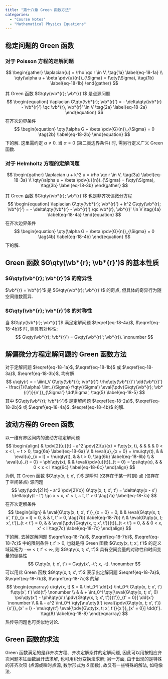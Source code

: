 ```yaml
---
title: "第十八章 Green 函数方法"
categories:
  - "Course Notes"
  - "Mathematical Physics Equations"
---
```


## 稳定问题的 Green 函数

### 对于 Poisson 方程的定解问题

$$
\begin{gather}
  \laplacian{u} = \rho \qc r \in V,
  \tag{1a} \label{eq-18-1a} \\
  \qty(\alpha u + \beta \pdv{u}{n})_{\Sigma} = f\qty(\Sigma),
  \tag{1b} \label{eq-18-1b}
\end{gather}
$$

其 Green 函数 $G\qty(\vb*{r}; \vb*{r}')$ 是点源问题
$$
\begin{equation}
  \laplacian G\qty(\vb*{r}; \vb*{r}') = - \delta\qty(\vb*{r} - \vb*{r}') \qc \vb*{r}, \vb*{r}' \in V
  \tag{2a} \label{eq-18-2a}
\end{equation}
$$
在齐次边界条件
$$
\begin{equation}
  \qty(\alpha G + \beta \pdv{G}{n})_{\Sigma} = 0
  \tag{2b} \label{eq-18-2b}
\end{equation}
$$
下的解. 这里需约定 $\alpha \neq 0$. 当 $\alpha = 0$ (第二类边界条件) 时, 需另行定义广义 Green 函数.

### 对于 Helmholtz 方程的定解问题

$$
\begin{gather}
  \laplacian u + k^2 u = \rho \qc r \in V,
  \tag{3a} \label{eq-18-3a} \\
  \qty(\alpha u + \beta \pdv{u}{n})_{\Sigma} = f\qty(\Sigma),
  \tag{3b} \label{eq-18-3b}
\end{gather}
$$

其 Green 函数 $G\qty(\vb*{r}; \vb*{r}')$ 也是非齐次偏微分方程
$$
\begin{equation}
  \laplacian G\qty(\vb*{r}; \vb*{r}') + k^2 G\qty(\vb*{r}; \vb*{r}') = - \delta\qty(\vb*{r} - \vb*{r}') \qc \vb*{r}, \vb*{r}' \in V
  \tag{4a} \label{eq-18-4a}
\end{equation}
$$
在齐次边界条件
$$
\begin{equation}
  \qty(\alpha G + \beta \pdv{G}{n})_{\Sigma} = 0
  \tag{4b} \label{eq-18-4b}
\end{equation}
$$
下的解.

## Green 函数 $G\qty(\vb*{r}; \vb*{r}')$ 的基本性质

### $G\qty(\vb*{r}; \vb*{r}')$ 的奇异性

$\vb*{r} = \vb*{r}'$ 是 $G\qty(\vb*{r}; \vb*{r}')$ 的奇点, 但具体的奇异行为随空间维数而异.

### $G\qty(\vb*{r}; \vb*{r}')$ 的对称性

当 $G\qty(\vb*{r}; \vb*{r}')$ 满足定解问题 $\eqref{eq-18-4a}$, $\eqref{eq-18-4b}$ 时, 则具有对称性:
$$
G\qty(\vb*{r}; \vb*{r}') = G\qty(\vb*{r}'; \vb*{r}).
\nonumber
$$

## 解偏微分方程定解问题的 Green 函数方法

对于定解问题 $\eqref{eq-18-1a}$, $\eqref{eq-18-1b}$ 或 $\eqref{eq-18-3a}$, $\eqref{eq-18-3b}$, 均有解
$$
u\qty(r) = - \iiint_V G\qty(\vb*{r}; \vb*{r}') \rho\qty(\vb*{r}') \dd{\vb*{r}'} - \frac{1}{\alpha} \iint_{\Sigma} f\qty(\Sigma') \eval{\pdv{G\qty(\vb*{r}; \vb*{r}')}{n'}}_{\Sigma'} \dd\Sigma',
\tag{5} \label{eq-18-5}
$$
其中 $G\qty(\vb*{r}; \vb*{r}')$ 是定解问题 $\eqref{eq-18-2a}$, $\eqref{eq-18-2b}$ 或 $\eqref{eq-18-4a}$, $\eqref{eq-18-4b}$ 的解.

## 波动方程的 Green 函数

以一维有界区间内的波动方程定解问题
$$
\begin{align}
   & \pdv[2]{u}{t} - a^2 \pdv[2]{u}{x} = f\qty(x, t), &  &                                          &  & 0 < x < l, ~ t > 0,
  \tag{6a} \label{eq-18-6a}                                                                                                  \\
   & \eval{u}_{x = 0} = \mu\qty(t),                   &  & \eval{u}_{x = l} = \nu\qty(t),           &  & t > 0,
  \tag{6b} \label{eq-18-6b}                                                                                                  \\
   & \eval{u}_{t = 0} = \phi\qty(x),                  &  & \eval{\pdv{u}{t}}_{t = 0} = \psi\qty(x), &  & 0 < x < l
  \tag{6c} \label{eq-18-6c}
\end{align}
$$
为例, 其 Green 函数 $G\qty(x, t; x', t')$ 是瞬时 (仅存在于某一时刻) 点 (仅存在于空间某点) 源问题
$$
\qty(\pdv[2]{t} - a^2 \pdv[2]{x}) G\qty(x, t; x', t') = \delta\qty(x - x') \delta\qty(t - t') \qc x < x, x' < l, ~ t, t' > 0
\tag{7a} \label{eq-18-7a}
$$
在齐次定解条件
$$
\begin{align}
   & \eval{G\qty(x, t; x', t')}_{x = 0} = 0,  &  & \eval{G\qty(x, t; x', t')}_{x = l} = 0,           &  & t, t' > 0,
  \tag{7b} \label{eq-18-7b}                                                                                             \\
   & \eval{G\qty(x, t; x', t')}_{t < t'} = 0, &  & \eval{\pdv{G\qty(x, t; x', t')}{t}}_{t < t'} = 0, &  & 0 < x, x' < l
  \tag{7c} \label{eq-18-7c}
\end{align}
$$
下的解. 去掉定解问题 $\eqref{eq-18-7a}$, $\eqref{eq-18-7b}$, $\eqref{eq-18-7c}$ 中的限制条件 $t, t' > 0$, 也就是将 Green 函数 $G\qty(x, t; x', t')$ 的定义域延拓为 $-\infty < t, t' < \infty$, 则 $G\qty(x, t; x', t')$ 具有空间变量的对称性和时间变量的倒易性
$$
G\qty(x, t; x', t') = G\qty(x', -t'; x, -t).
\nonumber
$$
可以用此 Green 函数 $G\qty(x, t; x', t')$ 表示出定解问题 $\eqref{eq-18-7a}$, $\eqref{eq-18-7b}$, $\eqref{eq-18-7c}$ 的解
$$
\begin{eqnarray}
  u\qty(x, t)
  & = & \int_0^l \dd{x} \int_0^t G\qty(x, t; x', t') f\qty(x', t') \dd{t'}
  \nonumber                                                                                                                                                  \\
  &   & + \int_0^l \qty[\eval{G\qty(x, t; x', 0) \psi\qty(x') - \phi\qty(x') \pdv{G\qty(x, t; x', t')}{t'}}_{t' = 0}] \dd{x'}
  \nonumber                                                                                                                                                  \\
  &   & - a^2 \int_0^t \qty[\nu\qty(t') \eval{\pdv{G\qty(x, t; x', t')}{x'}}_{x' = l} - \mu\qty(t') \eval{\pdv{G\qty(x, t; x', t')}{x'}}_{x' = 0}] \dd{t'}.
  \tag{8} \label{eq-18-8}
\end{eqnarray}
$$
热传导问题也可类似地讨论.

## Green 函数的求法

Green 函数满足的是非齐次方程、齐次定解条件的定解问题, 因此可以用按相应齐次问题本征函数展开法求解, 也可用积分变换法求解; 另一方面, 由于出现的是特殊的非齐次项 (点源或瞬时点源, 数学形式为 $\delta$ 函数), 故又有一些特殊的解法, 如电像法.